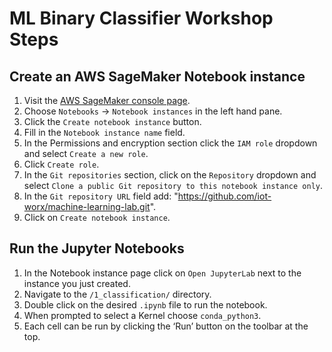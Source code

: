 # ML Binary Classifier Workshop Steps

## Create an AWS SageMaker Notebook instance

1. Visit the [AWS SageMaker console page](https://console.aws.amazon.com/sagemaker).
1. Choose `Notebooks` -> `Notebook instances` in the left hand pane.
1. Click the `Create notebook instance` button.
1. Fill in the `Notebook instance name` field.
1. In the Permissions and encryption section click the `IAM role` dropdown and select `Create a new role`.
1. Click `Create role`.
1. In the `Git repositories` section, click on the `Repository` dropdown and select `Clone a public Git repository to this notebook instance only`.
1. In the `Git repository URL` field add: "https://github.com/iot-worx/machine-learning-lab.git".
1. Click on `Create notebook instance`.


## Run the Jupyter Notebooks

1. In the Notebook instance page click on `Open JupyterLab` next to the instance you just created.
1. Navigate to the `/1_classification/` directory.
2. Double click on the desired `.ipynb` file to run the notebook.
1. When prompted to select a Kernel choose `conda_python3`.
1. Each cell can be run by clicking the ‘Run’ button on the toolbar at the top.
